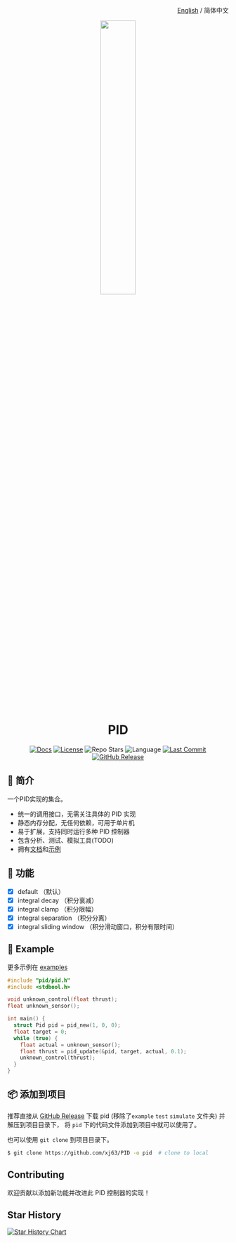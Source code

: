 <p align="right">
  <a href="./README.md">English</a> / 简体中文
</p>

<div align="center">
  <img src="https://xj63.github.io/PID-docs/pid-logo.svg" width="40%">
</div>

<h1 align="center">PID</h1>

<div align="center">

[![Docs](https://img.shields.io/badge/Docs-PID--docs-blue?style=flat-square&logo=readthedocs&logoColor=green&color=lightgreen)](https://xj63.github.io/PID-docs/)
[![License](https://img.shields.io/github/license/xj63/PID?style=flat-square&label=%E2%9A%96%20License)](./LICENSE)
![Repo Stars](https://img.shields.io/github/stars/xj63/PID?style=flat-square&label=%E2%9C%A8%20Stars)
![Language](https://img.shields.io/badge/Language-C-yellow?style=flat-square&logo=c)
[![Last Commit](https://img.shields.io/github/last-commit/xj63/PID?style=flat-square&label=%F0%9F%94%A5%20Last%20commit&color=orange)](https://github.com/xj63/PID/activity)
[![GitHub Release](https://img.shields.io/github/v/release/xj63/PID?include_prereleases&style=flat-square&label=%F0%9F%93%A6%20Release&color=purple)](https://github.com/xj63/PID/releases)

</div>

## 👋 简介

一个PID实现的集合。

- 统一的调用接口，无需关注具体的 PID 实现
- 静态内存分配，无任何依赖，可用于单片机
- 易于扩展，支持同时运行多种 PID 控制器
- 包含分析、测试、模拟工具(TODO)
- 拥有[文档](https://xj63.github.io/PID-docs)和[示例](./examples)

## 🚀 功能

- [x] default （默认）
- [x] integral decay （积分衰减）
- [x] integral clamp （积分限幅）
- [x] integral separation （积分分离）
- [x] integral sliding window （积分滑动窗口，积分有限时间）

## 📖 Example

更多示例在 [examples](./examples)

```c
#include "pid/pid.h"
#include <stdbool.h>

void unknown_control(float thrust);
float unknown_sensor();

int main() {
  struct Pid pid = pid_new(1, 0, 0);
  float target = 0;
  while (true) {
    float actual = unknown_sensor();
    float thrust = pid_update(&pid, target, actual, 0.1);
    unknown_control(thrust);
  }
}
```

## 📦 添加到项目

推荐直接从 [GitHub Release](https://github.com/xj63/PID/releases) 下载 pid
(移除了`example` `test` `simulate` 文件夹) 并解压到项目目录下，
将 `pid` 下的代码文件添加到项目中就可以使用了。

也可以使用 `git clone` 到项目目录下。

```sh
$ git clone https://github.com/xj63/PID -o pid  # clone to local
```

## Contributing

欢迎贡献以添加新功能并改进此 PID 控制器的实现！

## Star History

<a href="https://star-history.com/#xj63/PID&Date">
 <picture>
   <source media="(prefers-color-scheme: dark)" srcset="https://api.star-history.com/svg?repos=xj63/PID&type=Date&theme=dark" />
   <source media="(prefers-color-scheme: light)" srcset="https://api.star-history.com/svg?repos=xj63/PID&type=Date" />
   <img alt="Star History Chart" src="https://api.star-history.com/svg?repos=xj63/PID&type=Date" />
 </picture>
</a>
